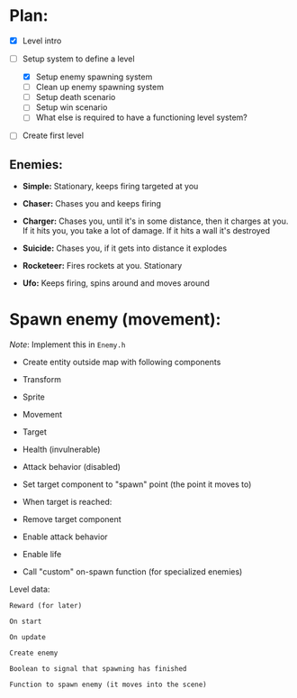
# Plan:

 - [x] Level intro
 - [ ] Setup system to define a level
    - [x] Setup enemy spawning system
    - [ ] Clean up enemy spawning system
    - [ ] Setup death scenario
    - [ ] Setup win scenario
    - [ ] What else is required to have a functioning level system?
 - [ ] Create first level


## Enemies:

 - __Simple:__ Stationary, keeps firing targeted at you

- __Chaser:__ Chases you and keeps firing

- __Charger:__ Chases you, until it's in some distance, then it charges at you. If it hits you, you take a lot of damage. If it hits a wall it's destroyed

- __Suicide:__ Chases you, if it gets into distance it explodes

- __Rocketeer:__ Fires rockets at you. Stationary

- __Ufo:__ Keeps firing, spins around and moves around



# Spawn enemy (movement):
_Note_: Implement this in `Enemy.h`

- Create entity outside map with following components
 - Transform
 - Sprite
 - Movement
 - Target
 - Health (invulnerable)
 - Attack behavior (disabled)

- Set target component to "spawn" point (the point it moves to) 

- When target is reached:
 - Remove target component
 - Enable attack behavior
 - Enable life
 - Call "custom" on-spawn function (for specialized enemies)      


Level data:

    Reward (for later)
    
    On start
    
    On update
    
    Create enemy
    
    Boolean to signal that spawning has finished
    
    Function to spawn enemy (it moves into the scene)

